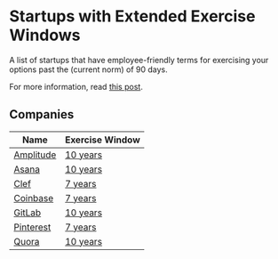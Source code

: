 # Startups with Extended Exercise Windows

A list of startups that have employee-friendly terms for exercising your options past the (current norm) of 90 days.

For more information, read [this post](http://zachholman.com/posts/fuck-your-90-day-exercise-window/).

## Companies

Name | Exercise Window
---- | ----
[Amplitude](https://amplitude.com) | [10 years](https://amplitude.com/blog/2015/12/01/employee-equity-is-broken-heres-our-fix/)
[Asana](https://asana.com) | [10 years](https://twitter.com/moskov/status/623281365983842304)
[Clef](https://getclef.com) | [7 years](https://github.com/clef/handbook/blob/master/Hiring%20Documents/Guide%20to%20Your%20Equity.md#exercising-your-options)
[Coinbase](https://coinbase.com) | [7 years](https://medium.com/@barmstrong/improving-equity-compensation-at-coinbase-8749979409c3#.3qzgb59ec)
[GitLab](https://gitlab.com) | [10 years](https://about.gitlab.com/handbook/stock-options/)
[Pinterest](https://www.pinterest.com) | [7 years](https://medium.com/@michaeldeangelo/unlocking-the-golden-handcuffs-6ac855a371f9#.v2zmf6j32)
[Quora](https://quora.com) | [10 years](https://twitter.com/adamdangelo/status/623734971090518017)
